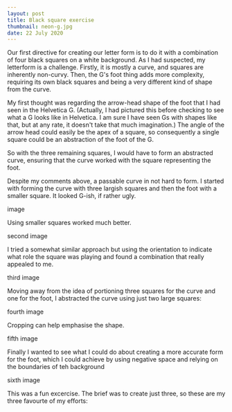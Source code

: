 ```yaml
---
layout: post
title: Black square exercise
thumbnail: neon-g.jpg
date: 22 July 2020
---
```


Our first directive for creating our letter form is to do it with a combination of four black squares on a white background. As I had suspected, my letterform is a challenge. Firstly, it is mostly a curve, and squares are inherently non-curvy. Then, the G's foot thing adds more complexity, requiring its own black squares and being a very different kind of shape from the curve.

My first thought was regarding the arrow-head shape of the foot that I had seen in the Helvetica G. (Actually, I had pictured this before checking to see what a G looks like in Helvetica. I am sure I have seen Gs with shapes like that, but at any rate, it doesn't take that much imagination.) The angle of the arrow head could easily be the apex of a square, so consequently a single square could be an abstraction of the foot of the G.

So with the three remaining squares, I would have to form an abstracted curve, ensuring that the curve worked with the square representing the foot.

Despite my comments above, a passable curve in not hard to form. I started with forming the curve with three largish squares and then the foot with a smaller square. It looked G-ish, if rather ugly.

image

Using smaller squares worked much better.

second image

I tried a somewhat similar approach but using the orientation to indicate what role the square was playing and found a combination that really appealed to me.

third image

Moving away from the idea of portioning three squares for the curve and one for the foot, I abstracted the curve using just two large squares:

fourth image

Cropping can help emphasise the shape.

fifth image

Finally I wanted to see what I could do about creating a more accurate form for the foot, which I could achieve by using negative space and relying on the boundaries of teh background

sixth image

This was a fun excercise. The brief was to create just three, so these are my three favourte of my efforts:

